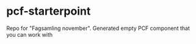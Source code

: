 # pcf-starterpoint
Repo for "Fagsamling november". Generated empty PCF component that you can work with
